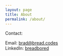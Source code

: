 ```yaml
---
layout: page
title: About
permalink: /about/
---
```


Contact:
  
Email: [brad@bread.codes](mailto://brad@bread.codes)  
LinkedIn: [breadbored](https://www.linkedin.com/in/breadbored/) 

